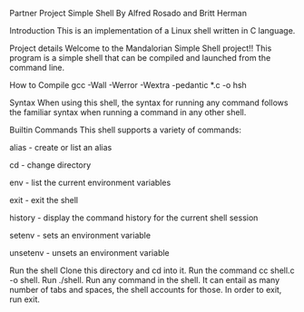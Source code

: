 Partner Project Simple Shell
By Alfred Rosado and Britt Herman

Introduction
This is an implementation of a Linux shell written in C language.

Project details
Welcome to the Mandalorian Simple Shell project!! This program is a simple shell that can be compiled and launched from the command line.

How to Compile
gcc -Wall -Werror -Wextra -pedantic *.c -o hsh

Syntax
When using this shell, the syntax for running any command follows the familiar syntax when running a command in any other shell.

Builtin Commands
This shell supports a variety of commands:

alias - create or list an alias

cd - change directory

env - list the current environment variables

exit - exit the shell

history - display the command history for the current shell session

setenv - sets an environment variable

unsetenv - unsets an environment variable

Run the shell
Clone this directory and cd into it.
Run the command cc  shell.c -o shell.
Run ./shell.
Run any command in the shell. It can entail as many number of tabs and spaces, the shell accounts for those.
In order to exit, run exit.
